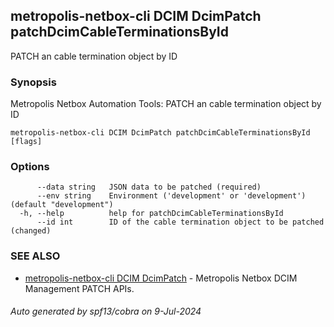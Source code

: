 ## metropolis-netbox-cli DCIM DcimPatch patchDcimCableTerminationsById

PATCH an cable termination object by ID

### Synopsis


Metropolis Netbox Automation Tools:
  PATCH an cable termination object by ID

```
metropolis-netbox-cli DCIM DcimPatch patchDcimCableTerminationsById [flags]
```

### Options

```
      --data string   JSON data to be patched (required)
      --env string    Environment ('development' or 'development') (default "development")
  -h, --help          help for patchDcimCableTerminationsById
      --id int        ID of the cable termination object to be patched (changed)
```

### SEE ALSO

* [metropolis-netbox-cli DCIM DcimPatch]()	 - Metropolis Netbox DCIM Management PATCH APIs.

###### Auto generated by spf13/cobra on 9-Jul-2024
